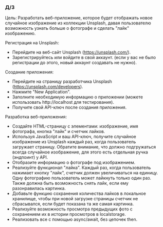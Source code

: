 ### Д/З

Цель: Разработать веб-приложение, которое будет отображать новое случайное изображение из коллекции Unsplash, давая
пользователю возможность узнать больше о фотографе и сделать "лайк" изображению.

Регистрация на Unsplash:

- Перейдите на веб-сайт Unsplash (https://unsplash.com/).
- Зарегистрируйтесь или войдите в свой аккаунт. (если у вас не было регистрации до этого, новый аккаунт создавать не
  нужно).

Создание приложения:

- Перейдите на страницу разработчика Unsplash (https://unsplash.com/developers).
- Нажмите "New Application".
- Заполните необходимую информацию о приложении (можете использовать http://localhost для тестирования).
- Получите свой API-ключ после создания приложения.

Разработка веб-приложения:

- Создайте HTML-страницу с элементами: изображение, имя фотографа, кнопка "лайк" и счетчик лайков.
- Используя JavaScript и ваш API-ключ, получите случайное изображение из Unsplash каждый раз, когда пользователь
  загружает страницу. Обратите внимание, что должно подгружаться всегда случайное изображение, для этого есть отдельная
  ручка (эндпоинт) у API.
- Отобразите информацию о фотографе под изображением.
- Реализуйте функционал "лайка". Каждый раз, когда пользователь нажимает кнопку "лайк", счетчик должен увеличиваться на
  единицу. Одну фотографию пользователь может лайкнуть только один раз. Также должна быть возможность снять лайк, если
  ему разонравилась картинка.
- Добавьте функцию сохранения количества лайков в локальное хранилище, чтобы при новой загрузке страницы счетчик не
  сбрасывался, если будет показана та же самая картинка.
- Реализуйте возможность просмотра предыдущих фото с сохранением их в истории просмотров в localstorage.
- Реализовать все с помощью async/await, без цепочек then.